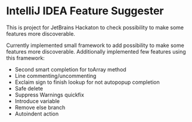 IntelliJ IDEA Feature Suggester
====================================

This is project for JetBrains Hackaton to check possibility to make some features more discoverable.

Currently implemented small framework to add possibility to make some features more discoverable. Additionally
implemented few features using this framework:
- Second smart completion for toArray method
- Line commenting/uncommenting
- Exclaim sign to finish lookup for not autopopup completion
- Safe delete
- Suppress Warnings quickfix
- Introduce variable
- Remove else branch
- Autoindent action
